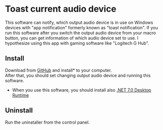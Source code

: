 # Toast current audio device
This software can notify, which output audio device is in use on Windows devices with "app notification" formerly known as "toast notification".
If you run this software after you switch the output audio device from your macro button, you can get information of which audio device set to use.
I hypothesize using this app with gaming software like "Logitech G Hub".

## Install
Download from [GitHub](https://github.com/penguin-syan/NotifCurrentAudioDevice/releases) and install* to your computer.  
After that, you should set changing output audio device and running this software.  

* When you use this software, you should install also [.NET 7.0 Desktop Runtime](https://dotnet.microsoft.com/en-us/download/dotnet/thank-you/runtime-desktop-7.0.3-windows-x64-installer?cid=getdotnetcore)

## Uninstall
Run the uninstaller from the control panel.